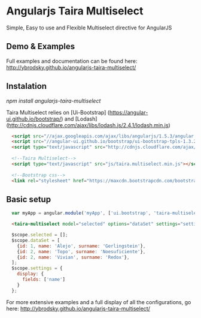 # Angularjs Taira Multiselect
Simple, Easy to use and Flexible Multiselect directive for AngularJS


## Demo & Examples
Full examples and documentation can be found here: http://ybrodsky.github.io/angularjs-taira-multiselect/


## Instalation

*npm install angularjs-taira-multiselect*

Taira Multiselect relies on [Ui-Bootstrap] (https://angular-ui.github.io/bootstrap/) and [Lodash] (http://cdnjs.cloudflare.com/ajax/libs/lodash.js/2.4.1/lodash.min.js)
```html
  <script src="//ajax.googleapis.com/ajax/libs/angularjs/1.5.3/angular.js"></script>
  <script src="//angular-ui.github.io/bootstrap/ui-bootstrap-tpls-1.3.2.js"></script>
  <script type="text/javascript" src="http://cdnjs.cloudflare.com/ajax/libs/lodash.js/2.4.1/lodash.min.js"></script>
  
  <!--Taira Multiselect-->
  <script type="text/javascript" src="js/taira.multiselect.min.js"></script>
  
  <!--Bootstrap css-->
  <link rel="stylesheet" href="https://maxcdn.bootstrapcdn.com/bootstrap/3.3.6/css/bootstrap.min.css">
```

## Basic setup

```javascript
  var myApp = angular.module('myApp', ['ui.bootstrap', 'taira-multiselect']);
```

```html
  <taira-multiselect model="selected" options="dataSet" settings="settings"></taira-multiselect>
```

```javascript
  $scope.selected = [];
  $scope.dataSet = [
    {id: 1, name: 'Alejo', surname: 'Gerlingstein'},
    {id: 2, name: 'Topo', surname: 'Noesuficiente'},
    {id: 2, name: 'Vivian', surname: 'Redox'},
  ];
  $scope.settings = {
    display: {
      fields: ['name']        
    }
  };
```


For more extensive examples and a full display of all the configurations, go here: http://ybrodsky.github.io/angularjs-taira-multiselect/
